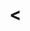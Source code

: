 # <<TITLE>>
<<Short Description>>

## Build Docker image

```bash
  docker build \
    --build-arg APP_IMAGE_VERSION=X.Y.Z \
    --file Dockerfile \
    --tag <<docker-image-name>>:X.Y.Z
```

## Start Docker container

```bash
  docker run --detach \
    --publish 9080:9080 \
    --name <<docker-container-name>> \
    <<docker-image-name>>:X.Y.Z
```

## Stop Docker container

```bash
  docker container stop <<docker-container-name>>
```
